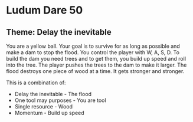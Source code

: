 # Ludum Dare 50

## Theme: Delay the inevitable

You are a yellow ball.
Your goal is to survive for as long as possible and make a dam to stop the flood.
You control the player with W, A, S, D.
To build the dam you need trees and to get them, you build up speed and roll into the tree.
The player pushes the trees to the dam to make it larger.
The flood destroys one piece of wood at a time.
It gets stronger and stronger.

This is a combination of:
* Delay the inevitable - The flood
* One tool may purposes - You are tool
* Single resource - Wood
* Momentum - Build up speed
